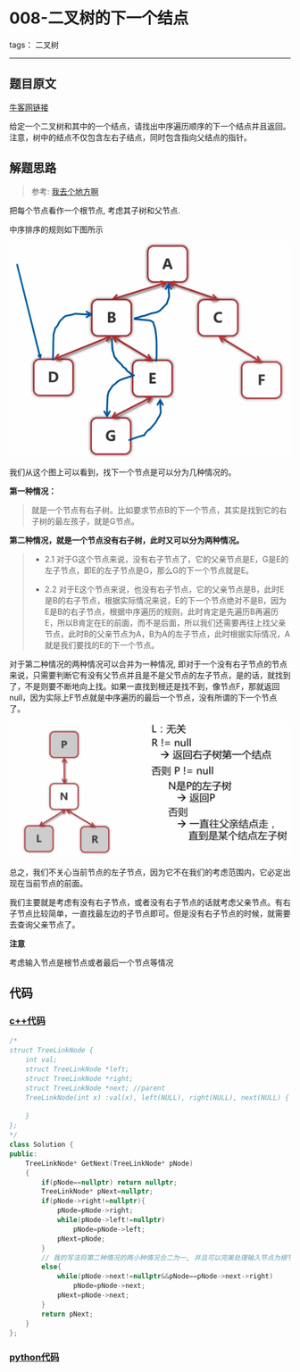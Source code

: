 # 008-二叉树的下一个结点

tags： 二叉树

---

## 题目原文

[牛客网链接](https://www.nowcoder.com/practice/9023a0c988684a53960365b889ceaf5e?tpId=13&tqId=11210&tPage=3&rp=1&ru=%2Fta%2Fcoding-interviews&qru=%2Fta%2Fcoding-interviews%2Fquestion-ranking)

给定一个二叉树和其中的一个结点，请找出中序遍历顺序的下一个结点并且返回。注意，树中的结点不仅包含左右子结点，同时包含指向父结点的指针。

## 解题思路

> 参考: [我去个地方啊](https://www.nowcoder.com/questionTerminal/9023a0c988684a53960365b889ceaf5e)

把每个节点看作一个根节点, 考虑其子树和父节点.

中序排序的规则如下图所示

![image](img/readme.assets/7711710_1551248788367_suanfa6-8.png)



我们从这个图上可以看到，找下一个节点是可以分为几种情况的。

**第一种情况：**

> 就是一个节点有右子树。比如要求节点B的下一个节点，其实是找到它的右子树的最左孩子，就是G节点。

**第二种情况，就是一个节点没有右子树，此时又可以分为两种情况。**

> - 2.1 对于G这个节点来说，没有右子节点了，它的父亲节点是E，G是E的左子节点，即E的左子节点是G，那么G的下一个节点就是E。  
>
> - 2.2 对于E这个节点来说，也没有右子节点，它的父亲节点是B，此时E是B的右子节点，根据实际情况来说，E的下一个节点绝对不是B，因为E是B的右子节点，根据中序遍历的规则，此时肯定是先遍历B再遍历E，所以B肯定在E的前面，而不是后面，所以我们还需要再往上找父亲节点，此时B的父亲节点为A，B为A的左子节点，此时根据实际情况，A就是我们要找的E的下一个节点。

对于第二种情况的两种情况可以合并为一种情况, 即对于一个没有右子节点的节点来说，只需要判断它有没有父节点并且是不是父节点的左子节点，是的话，就找到了，不是则要不断地向上找。如果一直找到根还是找不到，像节点F，那就返回null，因为实际上F节点就是中序遍历的最后一个节点，没有所谓的下一个节点了。

  ![image](img/readme.assets/7711710_1551248788315_suanfa6-9.png)  

  总之，我们不关心当前节点的左子节点，因为它不在我们的考虑范围内，它必定出现在当前节点的前面。 

  我们主要就是考虑有没有右子节点，或者没有右子节点的话就考虑父亲节点。有右子节点比较简单，一直找最左边的子节点即可。但是没有右子节点的时候，就需要去查询父亲节点了。

**注意**

考虑输入节点是根节点或者最后一个节点等情况

## 代码

### [c++代码](./src/cpp/008-二叉树的下一个结点.cpp)

```c++
/*
struct TreeLinkNode {
    int val;
    struct TreeLinkNode *left;
    struct TreeLinkNode *right;
    struct TreeLinkNode *next; //parent
    TreeLinkNode(int x) :val(x), left(NULL), right(NULL), next(NULL) {
        
    }
};
*/
class Solution {
public:
    TreeLinkNode* GetNext(TreeLinkNode* pNode)
    {
        if(pNode==nullptr) return nullptr;
        TreeLinkNode* pNext=nullptr;
        if(pNode->right!=nullptr){
            pNode=pNode->right;
            while(pNode->left!=nullptr)
                pNode=pNode->left;
            pNext=pNode;
        }
        // 我的写法将第二种情况的两小种情况合二为一, 并且可以完美处理输入节点为根节点,或者为最后一个节点的情况.
        else{
            while(pNode->next!=nullptr&&pNode==pNode->next->right)
                pNode=pNode->next;
            pNext=pNode->next;
        }
        return pNext;
    }
};
```

### [python代码](./src/python/008-二叉树的下一个结点.py)

```python

```
